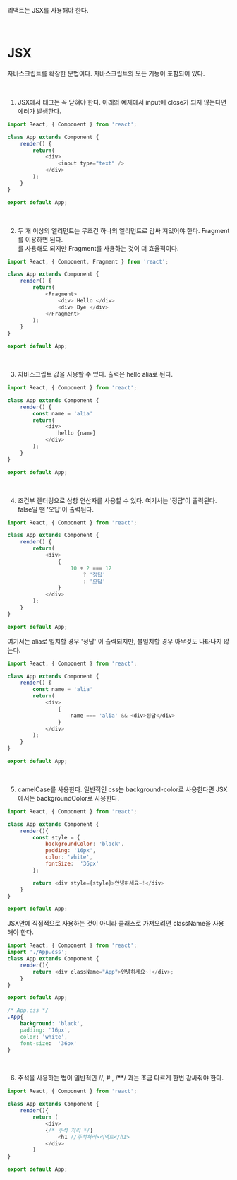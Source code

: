 리액트는 JSX를 사용해야 한다.

<br>

<h1><b>JSX</b></h1>

자바스크립트를 확장한 문법이다. 자바스크립트의 모든 기능이 포함되어 있다.

<br>

1. JSX에서 태그는 꼭 닫혀야 한다. 아래의 예제에서 input에 close가 되지 않는다면 에러가 발생한다.

```javascript
import React, { Component } from 'react';

class App extends Component {
    render() {
        return(
            <div>
                <input type="text" />
            </div>
        );
    }
}

export default App;
```

<br>

2. 두 개 이상의 엘리먼트는 무조건 하나의 엘리먼트로 감싸 져있어야 한다. Fragment를 이용하면 된다. <div>를 사용해도 되지만 Fragment를 사용하는 것이 더 효율적이다.

```javascript
import React, { Component, Fragment } from 'react';

class App extends Component {
    render() {
        return(
            <Fragment>
                <div> Hello </div>
                <div> Bye </div>
            </Fragment>
        );
    }
}

export default App;
```

<br>

3. 자바스크립트 값을 사용할 수 있다. 출력은 hello alia로 된다.

```javascript
import React, { Component } from 'react';

class App extends Component {
    render() {
        const name = 'alia'
        return(
            <div>
                hello {name}
            </div>
        );
    }
}

export default App;
```

<br>

4. 조건부 렌더링으로 삼항 연산자를 사용할 수 있다. 여기서는 '정답'이 출력된다. false일 땐 '오답'이 출력된다.

```javascript
import React, { Component } from 'react';

class App extends Component {
    render() {
        return(
            <div>
                {
                    10 + 2 === 12
                        ? '정답'
                        : '오답'
                }
            </div>
        );
    }
}

export default App;
```

여기서는 alia로 일치할 경우 '정답' 이 출력되지만, 불일치할 경우 아무것도 나타나지 않는다.

```javascript
import React, { Component } from 'react';

class App extends Component {
    render() {
        const name = 'alia'
        return(
            <div>
                {
                    name === 'alia' && <div>정답</div>
                }
            </div>
        );
    }
}

export default App;
```

<br>

5. camelCase를 사용한다. 일반적인 css는 background-color로 사용한다면 JSX에서는 backgroundColor로 사용한다.

```javascript
import React, { Component } from 'react';

class App extends Component {
    render(){
        const style = {
            backgroundColor: 'black',
            padding: '16px',
            color: 'white',
            fontSize:  '36px'
        };

        return <div style={style}>안녕하세요~!</div>
    }
}

export default App;
```

JSX안에 직접적으로 사용하는 것이 아니라 클래스로 가져오려면 className을 사용해야 한다.

```javascript
import React, { Component } from 'react';
import './App.css';
class App extends Component {
    render(){
        return <div className="App">안녕하세요~!</div>;
    }
}

export default App;
```
```css
/* App.css */
.App{
    background: 'black',
    padding: '16px',
    color: 'white',
    font-size:  '36px'
}
```

<br>

6. 주석을 사용하는 법이 일반적인 //, # , /**/ 과는 조금 다르게 한번 감싸줘야 한다.

```javascript
import React, { Component } from 'react';

class App extends Component {
    render(){
        return (
            <div>
            {/* 주석 처리 */}
                <h1 //주석처리>리액트</h1>
            </div>
        )
}

export default App;
```